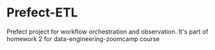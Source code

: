 # Prefect-ETL
Prefect project for workflow orchestration and observation. It's part of homework 2 for data-engineering-zoomcamp course
